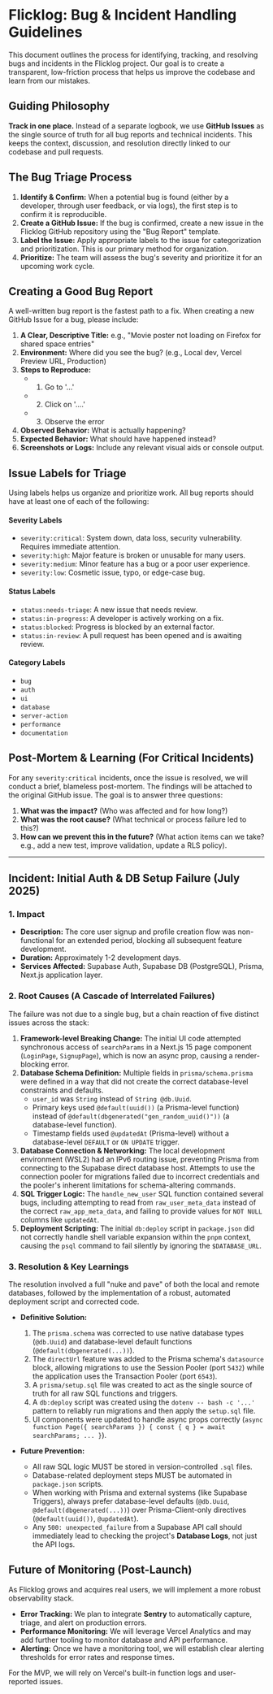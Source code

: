 # Flicklog: Bug & Incident Handling Guidelines

This document outlines the process for identifying, tracking, and resolving bugs and incidents in the Flicklog project. Our goal is to create a transparent, low-friction process that helps us improve the codebase and learn from our mistakes.

## Guiding Philosophy

**Track in one place.** Instead of a separate logbook, we use **GitHub Issues** as the single source of truth for all bug reports and technical incidents. This keeps the context, discussion, and resolution directly linked to our codebase and pull requests.

## The Bug Triage Process

1. **Identify & Confirm:** When a potential bug is found (either by a developer, through user feedback, or via logs), the first step is to confirm it is reproducible.
2. **Create a GitHub Issue:** If the bug is confirmed, create a new issue in the Flicklog GitHub repository using the "Bug Report" template.
3. **Label the Issue:** Apply appropriate labels to the issue for categorization and prioritization. This is our primary method for organization.
4. **Prioritize:** The team will assess the bug's severity and prioritize it for an upcoming work cycle.

## Creating a Good Bug Report

A well-written bug report is the fastest path to a fix. When creating a new GitHub Issue for a bug, please include:

1. **A Clear, Descriptive Title:** e.g., "Movie poster not loading on Firefox for shared space entries"
2. **Environment:** Where did you see the bug? (e.g., Local dev, Vercel Preview URL, Production)
3. **Steps to Reproduce:**
    - 1. Go to '...'
    - 2. Click on '....'
    - 3. Observe the error
4. **Observed Behavior:** What is actually happening?
5. **Expected Behavior:** What should have happened instead?
6. **Screenshots or Logs:** Include any relevant visual aids or console output.

## Issue Labels for Triage

Using labels helps us organize and prioritize work. All bug reports should have at least one of each of the following:

#### **Severity Labels**

- `severity:critical`: System down, data loss, security vulnerability. Requires immediate attention.
- `severity:high`: Major feature is broken or unusable for many users.
- `severity:medium`: Minor feature has a bug or a poor user experience.
- `severity:low`: Cosmetic issue, typo, or edge-case bug.

#### **Status Labels**

- `status:needs-triage`: A new issue that needs review.
- `status:in-progress`: A developer is actively working on a fix.
- `status:blocked`: Progress is blocked by an external factor.
- `status:in-review`: A pull request has been opened and is awaiting review.

#### **Category Labels**

- `bug`
- `auth`
- `ui`
- `database`
- `server-action`
- `performance`
- `documentation`

## Post-Mortem & Learning (For Critical Incidents)

For any `severity:critical` incidents, once the issue is resolved, we will conduct a brief, blameless post-mortem. The findings will be attached to the original GitHub issue. The goal is to answer three questions:

1. **What was the impact?** (Who was affected and for how long?)
2. **What was the root cause?** (What technical or process failure led to this?)
3. **How can we prevent this in the future?** (What action items can we take? e.g., add a new test, improve validation, update a RLS policy).

---

## Incident: Initial Auth & DB Setup Failure (July 2025)

### 1. Impact

- **Description:** The core user signup and profile creation flow was non-functional for an extended period, blocking all subsequent feature development.
- **Duration:** Approximately 1-2 development days.
- **Services Affected:** Supabase Auth, Supabase DB (PostgreSQL), Prisma, Next.js application layer.

### 2. Root Causes (A Cascade of Interrelated Failures)

The failure was not due to a single bug, but a chain reaction of five distinct issues across the stack:

1. **Framework-level Breaking Change:** The initial UI code attempted synchronous access of `searchParams` in a Next.js 15 page component (`LoginPage`, `SignupPage`), which is now an async prop, causing a render-blocking error.
2. **Database Schema Definition:** Multiple fields in `prisma/schema.prisma` were defined in a way that did not create the correct database-level constraints and defaults.
    - `user_id` was `String` instead of `String @db.Uuid`.
    - Primary keys used `@default(uuid())` (a Prisma-level function) instead of `@default(dbgenerated("gen_random_uuid()"))` (a database-level function).
    - Timestamp fields used `@updatedAt` (Prisma-level) without a database-level `DEFAULT` or `ON UPDATE` trigger.
3. **Database Connection & Networking:** The local development environment (WSL2) had an IPv6 routing issue, preventing Prisma from connecting to the Supabase direct database host. Attempts to use the connection pooler for migrations failed due to incorrect credentials and the pooler's inherent limitations for schema-altering commands.
4. **SQL Trigger Logic:** The `handle_new_user` SQL function contained several bugs, including attempting to read from `raw_user_meta_data` instead of the correct `raw_app_meta_data`, and failing to provide values for `NOT NULL` columns like `updatedAt`.
5. **Deployment Scripting:** The initial `db:deploy` script in `package.json` did not correctly handle shell variable expansion within the `pnpm` context, causing the `psql` command to fail silently by ignoring the `$DATABASE_URL`.

### 3. Resolution & Key Learnings

The resolution involved a full "nuke and pave" of both the local and remote databases, followed by the implementation of a robust, automated deployment script and corrected code.

- **Definitive Solution:**
    1. The `prisma.schema` was corrected to use native database types (`@db.Uuid`) and database-level default functions (`@default(dbgenerated(...))`).
    2. The `directUrl` feature was added to the Prisma schema's `datasource` block, allowing migrations to use the Session Pooler (port `5432`) while the application uses the Transaction Pooler (port `6543`).
    3. A `prisma/setup.sql` file was created to act as the single source of truth for all raw SQL functions and triggers.
    4. A `db:deploy` script was created using the `dotenv -- bash -c '...'` pattern to reliably run migrations and then apply the `setup.sql` file.
    5. UI components were updated to handle async props correctly (`async function Page({ searchParams }) { const { q } = await searchParams; ... }`).

- **Future Prevention:**
  - All raw SQL logic MUST be stored in version-controlled `.sql` files.
  - Database-related deployment steps MUST be automated in `package.json` scripts.
  - When working with Prisma and external systems (like Supabase Triggers), always prefer database-level defaults (`@db.Uuid`, `@default(dbgenerated(...))`) over Prisma-Client-only directives (`@default(uuid())`, `@updatedAt`).
  - Any `500: unexpected_failure` from a Supabase API call should immediately lead to checking the project's **Database Logs**, not just the API logs.

## Future of Monitoring (Post-Launch)

As Flicklog grows and acquires real users, we will implement a more robust observability stack.

- **Error Tracking:** We plan to integrate **Sentry** to automatically capture, triage, and alert on production errors.
- **Performance Monitoring:** We will leverage Vercel Analytics and may add further tooling to monitor database and API performance.
- **Alerting:** Once we have a monitoring tool, we will establish clear alerting thresholds for error rates and response times.

For the MVP, we will rely on Vercel's built-in function logs and user-reported issues.
